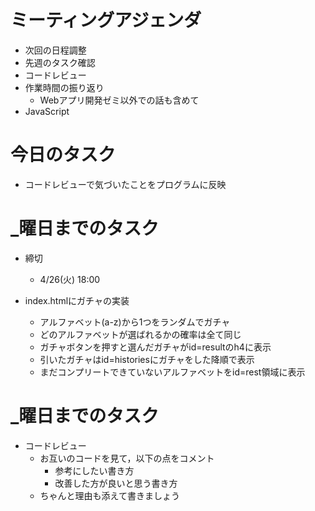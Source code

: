 # ミーティングアジェンダ

- 次回の日程調整
- 先週のタスク確認
- コードレビュー
- 作業時間の振り返り
  - Webアプリ開発ゼミ以外での話も含めて 
- JavaScript

# 今日のタスク

- コードレビューで気づいたことをプログラムに反映

# _曜日までのタスク

- 締切
  - 4/26(火) 18:00

- index.htmlにガチャの実装
  - アルファベット(a-z)から1つをランダムでガチャ
  - どのアルファベットが選ばれるかの確率は全て同じ
  - ガチャボタンを押すと選んだガチャがid=resultのh4に表示
  - 引いたガチャはid=historiesにガチャをした降順で表示
  - まだコンプリートできていないアルファベットをid=rest領域に表示

# _曜日までのタスク

- コードレビュー
  - お互いのコードを見て，以下の点をコメント
    - 参考にしたい書き方
    - 改善した方が良いと思う書き方
  - ちゃんと理由も添えて書きましょう

